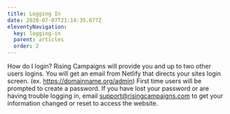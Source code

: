 ```yaml
---
title: Logging In
date: 2020-07-07T21:14:35.677Z
eleventyNavigation:
  key: logging-in
  parent: articles
  order: 2
---
```

How do I login? Rising Campaigns will provide you and up to two other users logins. You will get an email from Netlify that directs your sites login screen. (ex. <https://domainname.org/admin>) First time users will be prompted to create a password. If you have lost your password or are having trouble logging in, email [support@risingcampaigns.com](mailto:support@risingcampaigns.com) to get your information changed or reset to access the website.